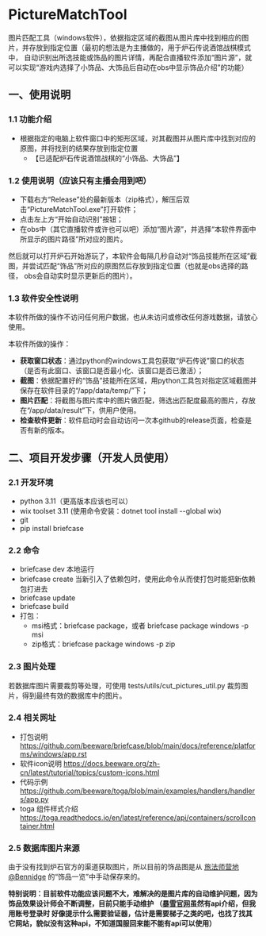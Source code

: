 # PictureMatchTool
图片匹配工具（windows软件），依据指定区域的截图从图片库中找到相应的图片，并存放到指定位置（最初的想法是为主播做的，用于炉石传说酒馆战棋模式中，
自动识别出所选技能或饰品的图片详情，再配合直播软件添加“图片源”，就可以实现“游戏内选择了小饰品、大饰品后自动在obs中显示饰品介绍”的功能）

## 一、使用说明
### 1.1 功能介绍
* 根据指定的电脑上软件窗口中的矩形区域，对其截图并从图片库中找到对应的原图，并将找到的结果存放到指定位置
  - 【已适配炉石传说酒馆战棋的“小饰品、大饰品”】
### 1.2 使用说明（应该只有主播会用到吧）
* 下载右方“Release”处的最新版本（zip格式），解压后双击“PictureMatchTool.exe”打开软件；
* 点击左上方“开始自动识别”按钮；
* 在obs中（其它直播软件或许也可以吧）添加“图片源”，并选择“本软件界面中所显示的图片路径”所对应的图片。

然后就可以打开炉石开始游玩了，本软件会每隔几秒自动对“饰品技能所在区域”截图，并尝试匹配“饰品”所对应的原图然后存放到指定位置（也就是obs选择的路径，
obs会自动实时显示更新后的图片）。
### 1.3 软件安全性说明
本软件所做的操作不访问任何用户数据，也从未访问或修改任何游戏数据，请放心使用。

本软件所做的操作：
* **获取窗口状态**：通过python的windows工具包获取“炉石传说”窗口的状态（是否有此窗口、该窗口是否最小化、该窗口是否已激活）；
* **截图**：依据配置好的“饰品”技能所在区域，用python工具包对指定区域截图并保存在软件目录的“/app/data/temp/”下；
* **图片匹配**：将截图与图片库中的图片做匹配，筛选出匹配度最高的图片，存放在“/app/data/result”下，供用户使用。
* **检查软件更新**：软件启动时会自动访问一次本github的release页面，检查是否有新的版本。

## 二、项目开发步骤（开发人员使用）
### 2.1 开发环境
* python 3.11（更高版本应该也可以）
* wix toolset 3.11 (使用命令安装：dotnet tool install --global wix)
* git
* pip install briefcase
### 2.2 命令
* briefcase dev 本地运行
* briefcase create 当新引入了依赖包时，使用此命令从而使打包时能把新依赖包打进去
* briefcase update
* briefcase build
* 打包：
  - msi格式：briefcase package，或者 briefcase package windows -p msi
  - zip格式：briefcase package windows -p zip

### 2.3 图片处理
若数据库图片需要裁剪等处理，可使用 tests/utils/cut_pictures_util.py 裁剪图片，得到最终有效的数据库中的图片。
### 2.4 相关网址
* 打包说明
https://github.com/beeware/briefcase/blob/main/docs/reference/platforms/windows/app.rst
* 软件icon说明
https://docs.beeware.org/zh-cn/latest/tutorial/topics/custom-icons.html
* 代码示例
https://github.com/beeware/toga/blob/main/examples/handlers/handlers/app.py
* toga 组件样式介绍
https://toga.readthedocs.io/en/latest/reference/api/containers/scrollcontainer.html

### 2.5 数据库图片来源
由于没有找到炉石官方的渠道获取图片，所以目前的饰品图是从 [旅法师营地@Bennidge](https://www.iyingdi.com/tz/people/55547) 的“饰品一览”中手动保存来的。

**特别说明：目前软件功能应该问题不大，难解决的是图片库的自动维护问题，因为饰品效果设计师会不断调整，目前只能手动维护
（[暴雪官网](https://develop.battle.net/documentation/hearthstone/game-data-apis)虽然有api介绍，但我用账号登录时
好像提示什么需要验证器，估计是需要梯子之类的吧，也找了找其它网站，貌似没有这种api，不知道国服回来能不能有api可以使用）**